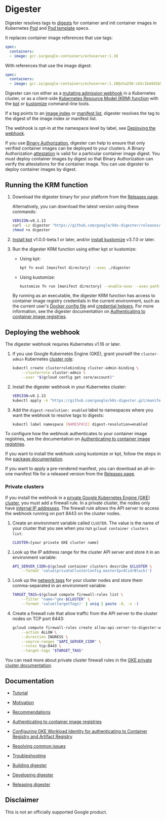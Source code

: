 # Digester

Digester resolves tags to
[digests](https://cloud.google.com/solutions/using-container-images) for
container and init container images in Kubernetes
[Pod](https://kubernetes.io/docs/concepts/workloads/pods/) and
[Pod template](https://kubernetes.io/docs/concepts/workloads/pods/#pod-templates)
specs.

It replaces container image references that use tags:

```yaml
spec:
  containers:
  - image: gcr.io/google-containers/echoserver:1.10
```

With references that use the image digest:

```yaml
spec:
  containers:
  - image: gcr.io/google-containers/echoserver:1.10@sha256:cb5c1bddd1b5665e1867a7fa1b5fa843a47ee433bbb75d4293888b71def53229
```

Digester can run either as a
[mutating admission webhook](https://kubernetes.io/docs/reference/access-authn-authz/extensible-admission-controllers/)
in a Kubernetes cluster, or as a client-side
[Kubernetes Resource Model (KRM) function](https://kpt.dev/book/02-concepts/03-functions)
with the [kpt](https://kpt.dev/) or
[kustomize](https://kubectl.docs.kubernetes.io/guides/introduction/kustomize/)
command-line tools.

If a tag points to an
[image index](https://github.com/opencontainers/image-spec/blob/master/image-index.md#oci-image-index-specification)
or
[manifest list](https://docs.docker.com/registry/spec/manifest-v2-2/#manifest-list),
digester resolves the tag to the digest of the image index or manifest list.

The webhook is opt-in at the namespace level by label, see
[Deploying the webhook](#deploying-the-webhook).

If you use
[Binary Authorization](https://cloud.google.com/binary-authorization/docs),
digester can help to ensure that only verified container images can be deployed
to your clusters. A Binary Authorization
[attestation](https://cloud.google.com/binary-authorization/docs/key-concepts#attestations)
is valid for a particular container image digest. You must deploy container
images by digest so that Binary Authorization can verify the attestations for
the container image. You can use digester to deploy container images by digest.

## Running the KRM function

1.  Download the digester binary for your platform from the
    [Releases page](../../releases).

    Alternatively, you can download the latest version using these commands:

    ```sh
    VERSION=v0.1.13
    curl -Lo digester "https://github.com/google/k8s-digester/releases/download/${VERSION}/digester_$(uname -s)_$(uname -m)"
    chmod +x digester
    ```

2.  [Install kpt](https://kpt.dev/installation/) v1.0.0-beta.1 or later, and/or
    [install kustomize](https://kubectl.docs.kubernetes.io/installation/kustomize/)
    v3.7.0 or later.

3.  Run the digester KRM function using either kpt or kustomize:

    -   Using kpt:

        ```sh
        kpt fn eval [manifest directory] --exec ./digester
        ```

    -   Using kustomize:

        ```sh
        kustomize fn run [manifest directory] --enable-exec --exec-path ./digester
        ```

    By running as an executable, the digester KRM function has access to
    container image registry credentials in the current environment, such as
    the current user's
    [Docker config file](https://github.com/google/go-containerregistry/blob/main/pkg/authn/README.md#the-config-file)
    and
    [credential helpers](https://docs.docker.com/engine/reference/commandline/login/#credential-helper-protocol).
    For more information, see the digester documentation on
    [Authenticating to container image registries](docs/authentication.md).

## Deploying the webhook

The digester webhook requires Kubernetes v1.16 or later.

1.  If you use Google Kubernetes Engine (GKE), grant yourself the
    `cluster-admin` Kubernetes
    [cluster role](https://kubernetes.io/docs/reference/access-authn-authz/rbac/):

    ```sh
    kubectl create clusterrolebinding cluster-admin-binding \
        --clusterrole cluster-admin \
        --user "$(gcloud config get core/account)"
    ```
    
2.  Install the digester webhook in your Kubernetes cluster:

    ```sh
    VERSION=v0.1.13
    kubectl apply -k "https://github.com/google/k8s-digester.git/manifests/?ref=${VERSION}"
    ```

3.  Add the `digest-resolution: enabled` label to namespaces where you want the
    webhook to resolve tags to digests:

    ```sh
    kubectl label namespace [NAMESPACE] digest-resolution=enabled
    ```

To configure how the webhook authenticates to your container image registries,
see the documentation on
[Authenticating to container image registries](https://github.com/google/k8s-digester/blob/main/docs/authentication.md#authenticating-to-container-image-registries).

If you want to install the webhook using kustomize or kpt, follow the steps in
the [package documentation](manifests/README.md).

If you want to apply a pre-rendered manifest, you can download an all-in-one
manifest file for a released version from the [Releases page](../../releases).

### Private clusters

If you install the webhook in a
[private Google Kubernetes Engine (GKE) cluster](https://cloud.google.com/kubernetes-engine/docs/how-to/private-clusters),
you must add a firewall rule. In a private cluster, the nodes only have
[internal IP addresses](https://cloud.google.com/vpc/docs/ip-addresses).
The firewall rule allows the API server to access the webhook running on port
8443 on the cluster nodes.

1.  Create an environment variable called `CLUSTER`. The value is the name of
    your cluster that you see when you run `gcloud container clusters list`:

    ```sh
    CLUSTER=[your private GKE cluster name]
    ```

2.  Look up the IP address range for the cluster API server and store it in an
    environment variable:

    ```sh
    API_SERVER_CIDR=$(gcloud container clusters describe $CLUSTER \
        --format 'value(privateClusterConfig.masterIpv4CidrBlock)')
    ```

3.  Look up the
    [network tags](https://cloud.google.com/vpc/docs/add-remove-network-tags)
    for your cluster nodes and store them comma-separated in an environment
    variable:

    ```sh
    TARGET_TAGS=$(gcloud compute firewall-rules list \
        --filter "name~^gke-$CLUSTER" \
        --format 'value(targetTags)' | uniq | paste -d, -s -)
    ```

4.  Create a firewall rule that allow traffic from the API server to the 
    cluster nodes on TCP port 8443:

    ```sh
    gcloud compute firewall-rules create allow-api-server-to-digester-webhook \
        --action ALLOW \
        --direction INGRESS \
        --source-ranges "$API_SERVER_CIDR" \
        --rules tcp:8443 \
        --target-tags "$TARGET_TAGS"
    ```

You can read more about private cluster firewall rules in the
[GKE private cluster documentation](https://cloud.google.com/kubernetes-engine/docs/how-to/private-clusters#add_firewall_rules).

## Documentation

-   [Tutorial](https://cloud.google.com/architecture/using-container-image-digests-in-kubernetes-manifests#using_digester)

-   [Motivation](docs/motivation.md)

-   [Recommendations](docs/recommendations.md)

-   [Authenticating to container image registries](docs/authentication.md)

-   [Configuring GKE Workload Identity for authenticating to Container Registry and Artifact Registry](docs/workload-identity.md)

-   [Resolving common issues](docs/common-issues.md)

-   [Troubleshooting](docs/troubleshooting.md)

-   [Building digester](docs/build.md)

-   [Developing digester](docs/development.md)

-   [Releasing digester](docs/release.md)

## Disclaimer

This is not an officially supported Google product.
